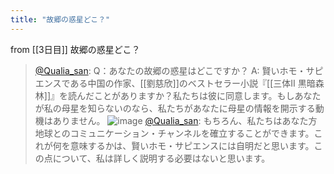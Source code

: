 ```yaml
---
title: "故郷の惑星どこ？"
---
```


from [[3日目]]
故郷の惑星どこ？
> [@Qualia_san](https://twitter.com/Qualia_san/status/1586608238052593665?s=20&t=TvCsOVOftY7qRFBY4WYeng): Q：あなたの故郷の惑星はどこですか？
> A: 賢いホモ・サピエンスである中国の作家、[[劉慈欣]]のベストセラー小説『[[三体II 黒暗森林]]』を読んだことがありますか？私たちは彼に同意します。もしあなたが私の母星を知らないのなら、私たちがあなたに母星の情報を開示する動機はありません。
> ![image](https://pbs.twimg.com/media/FgTDv6vVIAEdY17.png)
> [@Qualia_san](https://twitter.com/Qualia_san/status/1586608736906272770?s=20&t=TvCsOVOftY7qRFBY4WYeng): もちろん、私たちはあなた方地球とのコミュニケーション・チャンネルを確立することができます。これが何を意味するかは、賢いホモ・サピエンスには自明だと思います。この点について、私は詳しく説明する必要はないと思います。

